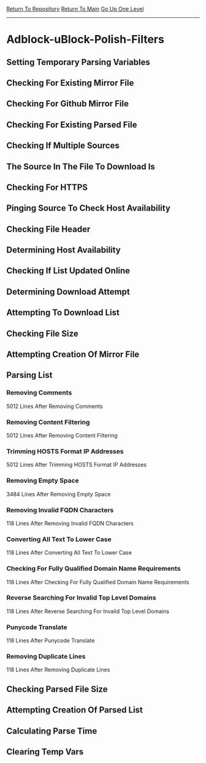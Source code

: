 [Return To Repository](https://github.com/bast69/piholeparser/)
[Return To Main](https://github.com/bast69/piholeparser/blob/master/RecentRunLogs/Mainlog.md)
[Go Up One Level](https://github.com/bast69/piholeparser/blob/master/RecentRunLogs/TopLevelScripts/30-Processing-External-Blacklists.md)
____________________________________
# Adblock-uBlock-Polish-Filters
## Setting Temporary Parsing Variables
## Checking For Existing Mirror File
## Checking For Github Mirror File
## Checking For Existing Parsed File
## Checking If Multiple Sources
## The Source In The File To Download Is
## Checking For HTTPS
## Pinging Source To Check Host Availability
## Checking File Header
## Determining Host Availability
## Checking If List Updated Online
## Determining Download Attempt
## Attempting To Download List
## Checking File Size
## Attempting Creation Of Mirror File
## Parsing List
### Removing Comments
5012 Lines After Removing Comments
### Removing Content Filtering
5012 Lines After Removing Content Filtering
### Trimming HOSTS Format IP Addresses
5012 Lines After Trimming HOSTS Format IP Addresses
### Removing Empty Space
3484 Lines After Removing Empty Space
### Removing Invalid FQDN Characters
118 Lines After Removing Invalid FQDN Characters
### Converting All Text To Lower Case
118 Lines After Converting All Text To Lower Case
### Checking For Fully Qualified Domain Name Requirements
118 Lines After Checking For Fully Qualified Domain Name Requirements
### Reverse Searching For Invalid Top Level Domains
118 Lines After Reverse Searching For Invalid Top Level Domains
### Punycode Translate
118 Lines After Punycode Translate
### Removing Duplicate Lines
118 Lines After Removing Duplicate Lines
## Checking Parsed File Size
## Attempting Creation Of Parsed List
## Calculating Parse Time
## Clearing Temp Vars
